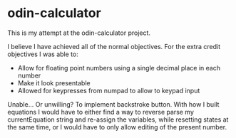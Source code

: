 # odin-calculator

This is my attempt at the odin-calculator project.

I believe I have achieved all of the normal objectives.
For the extra credit objectives I was able to:
- Allow for floating point numbers using a single decimal place in each number
- Make it look presentable
- Allowed for keypresses from numpad to allow to keypad input


Unable... Or unwilling? To implement backstroke button. With how I built equations I would have to either find a way to reverse parse my currentEquation string and re-assign the variables, while resetting states at the same time, or I would have to only allow editing of the present number.

